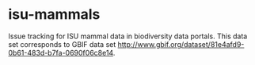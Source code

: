 isu-mammals
===========

Issue tracking for ISU mammal data in biodiversity data portals. This data set corresponds to GBIF data set http://www.gbif.org/dataset/81e4afd9-0b61-483d-b7fa-0690f06c8e14.
